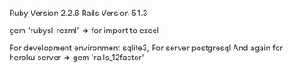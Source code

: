 
Ruby Version  2.2.6
Rails Version 5.1.3

gem 'rubysl-rexml'  => for import to excel

For development environment  sqlite3,
For server postgresql 
And again for heroku server  => gem 'rails_12factor'



